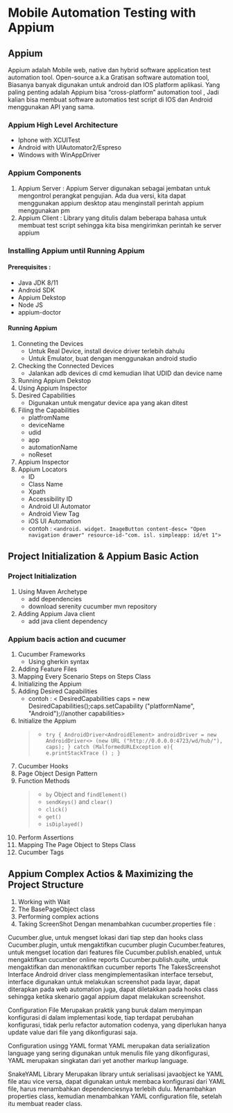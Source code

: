 # Mobile Automation Testing with Appium

## Appium
Appium adalah Mobile web, native dan hybrid software application test automation tool. Open-source a.k.a Gratisan software automation tool, Biasanya banyak digunakan untuk android dan IOS platform aplikasi. Yang paling penting adalah Appium bisa “cross-platform” automation tool , Jadi kalian bisa membuat software automatios test script di IOS dan Android menggunakan API yang sama.

### Appium High Level Architecture
* Iphone with XCUITest
* Android with UIAutomator2/Espreso
* Windows with WinAppDriver

### Appium Components
1. Appium Server : Appium Server digunakan sebagai jembatan untuk mengontrol perangkat pengujian. Ada dua
versi, kita dapat menggunakan appium desktop atau menginstall perintah appium menggunakan pm
2. Appium Client : Library yang ditulis dalam beberapa bahasa untuk membuat test script sehingga kita bisa mengirimkan
perintah ke server appium

### Installing Appium until Running Appium
#### Prerequisites : 
* Java JDK 8/11
* Android SDK
* Appium Dekstop
* Node JS
* appium-doctor
#### Running Appium
1. Conneting the Devices
   * Untuk Real Device, install device driver terlebih dahulu
   * Untuk Emulator, buat dengan menggunakan android studio
2. Checking the Connected Devices
   * Jalankan adb devices di cmd kemudian lihat UDID dan device name
3. Running Appium Dekstop
4. Using Appium Inspector
5. Desired Capabilities
   * Digunakan untuk mengatur device apa yang akan ditest
6. Filing the Capabilities
   * platfromName
   * deviceName
   * udid
   * app
   * automationName
   * noReset
7. Appium Inspector
8. Appium Locators
   * ID
   * Class Name
   * Xpath
   * Accessibility ID
   * Android UI Automator
   * Android View Tag
   * iOS UI Automation
   * contoh : `<android. widget. ImageButton content-desc= "Open navigation drawer" resource-id-"com. isl. simpleapp: id/et 1">`

## Project Initialization & Appium Basic Action
### Project Initialization
1. Using Maven Archetype
   * add dependencies
   * download serenity cucumber mvn repository
2. Adding Appium Java client
   * add java client dependency
### Appium bacis action and cucumer
1. Cucumber Frameworks
   * Using gherkin syntax
2. Adding Feature Files
3. Mapping Every Scenario Steps on Steps Class
4. Initializing the Appium
5. Adding Desired Capabilities
   * contoh : &lt; DesiredCapabilities caps = new DesiredCapabilities();caps.setCapability ("platformName", "Android");//another capabilities&gt;
6. Initialize the Appium
   > - `try {
    AndroidDriver<AndroidElement> androidDriver = new
    AndroidDriver<> (new URL ("http://0.0.0.0:4723/wd/hub/"), caps);
    } catch (MalformedURLException e){
        e.printStackTrace () ;
    }`
7. Cucumber Hooks
8. Page Object Design Pattern
9. Function Methods
    > - `by` Object and `findElement()`
    > - `sendKeys()` and `clear()`
    > - `click()`
    > - `get()`
    > - `isDiplayed()`
9. Perform Assertions
10. Mapping The Page Object to Steps Class
11. Cucumber Tags

## Appium Complex Actios & Maximizing the Project Structure
1. Working with Wait
2. The BasePageObject class
3. Performing complex actions
4. Taking ScreenShot
Dengan menambahkan cucumber.properties file :

Cucumber.glue, untuk mengset lokasi dari tiap step dan hooks class
Cucumber.plugin, untuk mengaktifkan cucumber plugin
Cucumber.features, untuk mengset location dari features file
Cucumber.publish.enabled, untuk mengaktifkan cucumber online reports
Cucumber.publish.quite, untuk mengaktifkan dan menonaktifkan cucumber reports
The TakesScreenshot Interface
Android driver class mengimplementasikan interface tersebut, interface digunakan untuk melakukan screenshot pada layar, dapat diterapkan pada web automation juga, dapat diletakkan pada hooks class sehingga ketika skenario gagal appium dapat melakukan screenshot.

Configuration File
Merupakan praktik yang buruk dalam menyimpan konfigurasi di dalam implementasi kode, tiap terdapat perubahan konfigurasi, tidak perlu refactor automation codenya, yang diperlukan hanya update value dari file yang dikonfigurasi saja.

Configuration usingg YAML format
YAML merupakan data serialization language yang sering digunakan untuk menulis file yang dikonfigurasi, YAML merupakan singkatan dari yet another markup language.

SnakeYAML Library
Merupakan library untuk serialisasi javaobject ke YAML file atau vice versa, dapat digunakan untuk membaca konfigurasi dari YAML file, harus menambahkan dependenciesnya terlebih dulu. Menambahkan properties class, kemudian menambahkan YAML configuration file, setelah itu membuat reader class.


